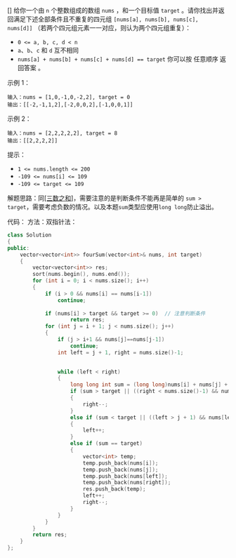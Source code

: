 [[]]() 给你一个由 `n` 个整数组成的数组 `nums` ，和一个目标值 `target` 。请你找出并返回满足下述全部条件且不重复的四元组 `[nums[a], nums[b], nums[c], nums[d]]` （若两个四元组元素一一对应，则认为两个四元组重复）：

- `0 <= a, b, c, d < n`
- `a`、`b`、`c` 和 `d` 互不相同
- `nums[a] + nums[b] + nums[c] + nums[d] == target`
你可以按 任意顺序 返回答案 。

示例 1：
```
输入：nums = [1,0,-1,0,-2,2], target = 0
输出：[[-2,-1,1,2],[-2,0,0,2],[-1,0,0,1]]
```
示例 2：
```
输入：nums = [2,2,2,2,2], target = 8
输出：[[2,2,2,2]]
```

提示：
- `1 <= nums.length <= 200`
- `-109 <= nums[i] <= 109`
- `-109 <= target <= 109`

解题思路：同[[三数之和]]()，需要注意的是判断条件不能再是简单的 `sum > target`，需要考虑负数的情况。以及本题`sum`类型应使用`long long`防止溢出。

代码：
方法：双指针法：
```cpp
class Solution 
{
public:
    vector<vector<int>> fourSum(vector<int>& nums, int target) 
    {
        vector<vector<int>> res;
        sort(nums.begin(), nums.end());
        for (int i = 0; i < nums.size(); i++)
        {
            if (i > 0 && nums[i] == nums[i-1])
                continue;
                
            if (nums[i] > target && target >= 0)  // 注意判断条件
                    return res;    
            for (int j = i + 1; j < nums.size(); j++)
            {
                if (j > i+1 && nums[j]==nums[j-1])
                    continue;
                int left = j + 1, right = nums.size()-1;
                

                while (left < right)
                {
                    long long int sum = (long long)nums[i] + nums[j] + nums[left] + nums[right];
                    if (sum > target || ((right < nums.size()-1) && nums[right]==nums[right+1]))
                    {
                        right--;
                    }
                    else if (sum < target || ((left > j + 1) && nums[left] == nums[left-1]))
                    {
                        left++;
                    }
                    else if (sum == target)
                    {
                        vector<int> temp;
                        temp.push_back(nums[i]);
                        temp.push_back(nums[j]);
                        temp.push_back(nums[left]);
                        temp.push_back(nums[right]);
                        res.push_back(temp);
                        left++;
                        right--;
                    }
                }
            }
        }
        return res;
    }
};
```
